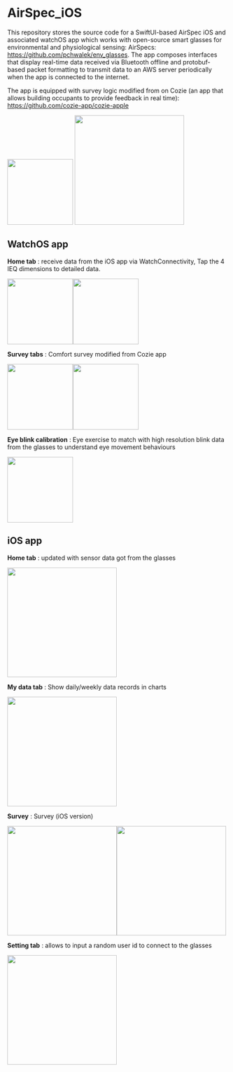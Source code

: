 # AirSpec_iOS
This repository stores the source code for a SwiftUI-based AirSpec iOS and associated watchOS app which works with open-source smart glasses for environmental and physiological sensing: AirSpecs: https://github.com/pchwalek/env_glasses. The app composes interfaces that display real-time data received via Bluetooth offline and protobuf-based packet formatting to transmit data to an AWS server periodically when the app is connected to the internet. 

The app is equipped with survey logic modified from on Cozie (an app that allows building occupants to provide feedback in real time): https://github.com/cozie-app/cozie-apple 

<img src="[https://user-images.githubusercontent.com/16971026/226206095-25089548-4ed4-4f53-93a6-643e4051deee.jpg](https://user-images.githubusercontent.com/16971026/228932818-7b1d4a97-a447-48db-a59a-c3883cff7678.gif)" width="150">
<img src="[https://user-images.githubusercontent.com/16971026/226205477-71badcc0-5075-4de6-adb7-58bcd493c70c.PNG](https://user-images.githubusercontent.com/16971026/228932826-1f56f605-0a54-4c7f-88fe-87d799c302bc.gif)" width="250">

## WatchOS app

**Home tab** : receive data from the iOS app via WatchConnectivity, Tap the 4 IEQ dimensions to detailed data. 

<img src="https://user-images.githubusercontent.com/16971026/226206095-25089548-4ed4-4f53-93a6-643e4051deee.jpg" width="150"><img src="https://user-images.githubusercontent.com/16971026/226205428-89b640c1-235c-4189-818c-1792759e4ce7.jpg" width="150">


**Survey tabs** : Comfort survey modified from Cozie app

<img src="https://user-images.githubusercontent.com/16971026/226205618-9dd81064-af3b-451e-a811-06b35b526fb2.jpg" width="150"><img src="https://user-images.githubusercontent.com/16971026/226205445-e00f2b90-8333-475e-a48e-1b9f5697563b.jpg" width="150">


**Eye blink calibration** : Eye exercise to match with high resolution blink data from the glasses to understand eye movement behaviours

<img src="https://user-images.githubusercontent.com/16971026/226205456-8fc00eb7-5b12-4929-931d-02e1e7874b59.jpg" width="150">

## iOS app

**Home tab** : updated with sensor data got from the glasses

<img src="https://user-images.githubusercontent.com/16971026/226205477-71badcc0-5075-4de6-adb7-58bcd493c70c.PNG" width="250">

**My data tab** : Show daily/weekly data records in charts

<img src="https://user-images.githubusercontent.com/16971026/226205578-b86327b1-cd0e-49bf-bdea-66b7b63611a4.PNG" width="250">

**Survey** : Survey (iOS version)

<img src="https://user-images.githubusercontent.com/16971026/226205606-1077bec8-64b5-4d1a-9383-5ddb4bcbff11.PNG" width="250"><img src="https://user-images.githubusercontent.com/16971026/226205610-05ee9c3f-d942-4904-900f-f392f349e143.PNG" width="250">


**Setting tab** : allows to input a random user id to connect to the glasses 

<img src="https://user-images.githubusercontent.com/16971026/209242839-7cd3dfa8-5906-4381-b0b6-aac8e6b63b81.PNG" width="250">
